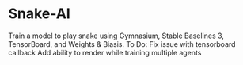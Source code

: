 # Snake-AI
Train a model to play snake using Gymnasium, Stable Baselines 3, TensorBoard, and Weights &amp; Biasis.  To Do: Fix issue with tensorboard callback Add ability to render while training multiple agents
